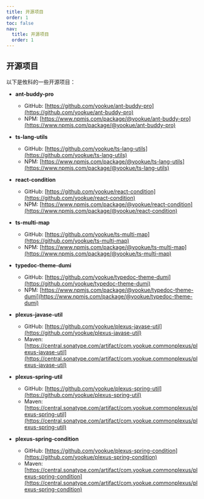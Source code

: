 ```yaml
---
title: 开源项目
order: 1
toc: false
nav:
  title: 开源项目
  order: 1
---
```


## 开源项目

以下是攸科的一些开源项目：

  - **ant-buddy-pro**
    - GitHub: [https://github.com/yookue/ant-buddy-pro](https://github.com/yookue/ant-buddy-pro)
    - NPM: [https://www.npmjs.com/package/@yookue/ant-buddy-pro](https://www.npmjs.com/package/@yookue/ant-buddy-pro)

  - **ts-lang-utils**
    - GitHub: [https://github.com/yookue/ts-lang-utils](https://github.com/yookue/ts-lang-utils)
    - NPM: [https://www.npmjs.com/package/@yookue/ts-lang-utils](https://www.npmjs.com/package/@yookue/ts-lang-utils)

  - **react-condition**
    - GitHub: [https://github.com/yookue/react-condition](https://github.com/yookue/react-condition)
    - NPM: [https://www.npmjs.com/package/@yookue/react-condition](https://www.npmjs.com/package/@yookue/react-condition)

  - **ts-multi-map**
    - GitHub: [https://github.com/yookue/ts-multi-map](https://github.com/yookue/ts-multi-map)
    - NPM: [https://www.npmjs.com/package/@yookue/ts-multi-map](https://www.npmjs.com/package/@yookue/ts-multi-map)

  - **typedoc-theme-dumi**
    - GitHub: [https://github.com/yookue/typedoc-theme-dumi](https://github.com/yookue/typedoc-theme-dumi)
    - NPM: [https://www.npmjs.com/package/@yookue/typedoc-theme-dumi](https://www.npmjs.com/package/@yookue/typedoc-theme-dumi)

  - **plexus-javase-util**
    - GitHub: [https://github.com/yookue/plexus-javase-util](https://github.com/yookue/plexus-javase-util)
    - Maven: [https://central.sonatype.com/artifact/com.yookue.commonplexus/plexus-javase-util](https://central.sonatype.com/artifact/com.yookue.commonplexus/plexus-javase-util)

  - **plexus-spring-util**
    - GitHub: [https://github.com/yookue/plexus-spring-util](https://github.com/yookue/plexus-spring-util)
    - Maven: [https://central.sonatype.com/artifact/com.yookue.commonplexus/plexus-spring-util](https://central.sonatype.com/artifact/com.yookue.commonplexus/plexus-spring-util)

  - **plexus-spring-condition**
    - GitHub: [https://github.com/yookue/plexus-spring-condition](https://github.com/yookue/plexus-spring-condition)
    - Maven: [https://central.sonatype.com/artifact/com.yookue.commonplexus/plexus-spring-condition](https://central.sonatype.com/artifact/com.yookue.commonplexus/plexus-spring-condition)
